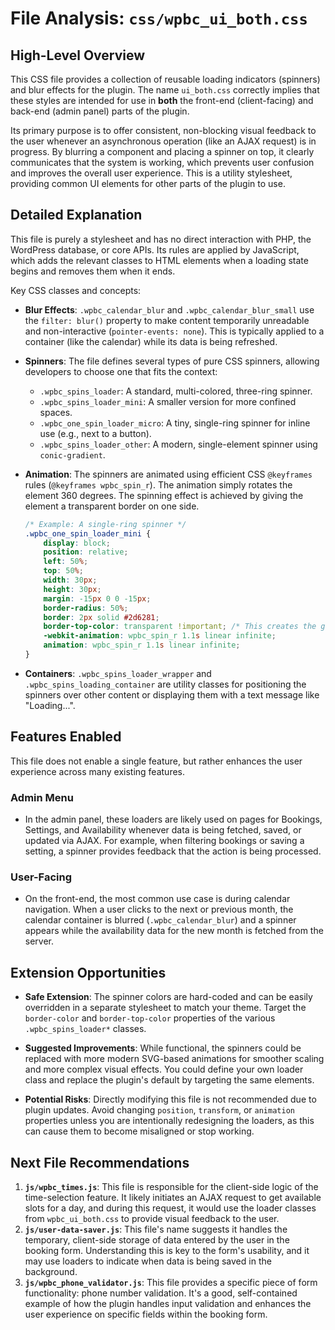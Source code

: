 # File Analysis: `css/wpbc_ui_both.css`

## High-Level Overview

This CSS file provides a collection of reusable loading indicators (spinners) and blur effects for the plugin. The name `ui_both.css` correctly implies that these styles are intended for use in **both** the front-end (client-facing) and back-end (admin panel) parts of the plugin.

Its primary purpose is to offer consistent, non-blocking visual feedback to the user whenever an asynchronous operation (like an AJAX request) is in progress. By blurring a component and placing a spinner on top, it clearly communicates that the system is working, which prevents user confusion and improves the overall user experience. This is a utility stylesheet, providing common UI elements for other parts of the plugin to use.

## Detailed Explanation

This file is purely a stylesheet and has no direct interaction with PHP, the WordPress database, or core APIs. Its rules are applied by JavaScript, which adds the relevant classes to HTML elements when a loading state begins and removes them when it ends.

Key CSS classes and concepts:

-   **Blur Effects**: `.wpbc_calendar_blur` and `.wpbc_calendar_blur_small` use the `filter: blur()` property to make content temporarily unreadable and non-interactive (`pointer-events: none`). This is typically applied to a container (like the calendar) while its data is being refreshed.

-   **Spinners**: The file defines several types of pure CSS spinners, allowing developers to choose one that fits the context:
    -   `.wpbc_spins_loader`: A standard, multi-colored, three-ring spinner.
    -   `.wpbc_spins_loader_mini`: A smaller version for more confined spaces.
    -   `.wpbc_one_spin_loader_micro`: A tiny, single-ring spinner for inline use (e.g., next to a button).
    -   `.wpbc_spins_loader_other`: A modern, single-element spinner using `conic-gradient`.

-   **Animation**: The spinners are animated using efficient CSS `@keyframes` rules (`@keyframes wpbc_spin_r`). The animation simply rotates the element 360 degrees. The spinning effect is achieved by giving the element a transparent border on one side.

    ```css
    /* Example: A single-ring spinner */
    .wpbc_one_spin_loader_mini {
        display: block;
        position: relative;
        left: 50%;
        top: 50%;
        width: 30px;
        height: 30px;
        margin: -15px 0 0 -15px;
        border-radius: 50%;
        border: 2px solid #2d6281;
        border-top-color: transparent !important; /* This creates the gap in the ring */
        -webkit-animation: wpbc_spin_r 1.1s linear infinite;
        animation: wpbc_spin_r 1.1s linear infinite;
    }
    ```

-   **Containers**: `.wpbc_spins_loader_wrapper` and `.wpbc_spins_loading_container` are utility classes for positioning the spinners over other content or displaying them with a text message like "Loading...".

## Features Enabled

This file does not enable a single feature, but rather enhances the user experience across many existing features.

### Admin Menu

-   In the admin panel, these loaders are likely used on pages for Bookings, Settings, and Availability whenever data is being fetched, saved, or updated via AJAX. For example, when filtering bookings or saving a setting, a spinner provides feedback that the action is being processed.

### User-Facing

-   On the front-end, the most common use case is during calendar navigation. When a user clicks to the next or previous month, the calendar container is blurred (`.wpbc_calendar_blur`) and a spinner appears while the availability data for the new month is fetched from the server.

## Extension Opportunities

-   **Safe Extension**: The spinner colors are hard-coded and can be easily overridden in a separate stylesheet to match your theme. Target the `border-color` and `border-top-color` properties of the various `.wpbc_spins_loader*` classes.

-   **Suggested Improvements**: While functional, the spinners could be replaced with more modern SVG-based animations for smoother scaling and more complex visual effects. You could define your own loader class and replace the plugin's default by targeting the same elements.

-   **Potential Risks**: Directly modifying this file is not recommended due to plugin updates. Avoid changing `position`, `transform`, or `animation` properties unless you are intentionally redesigning the loaders, as this can cause them to become misaligned or stop working.

## Next File Recommendations

1.  **`js/wpbc_times.js`**: This file is responsible for the client-side logic of the time-selection feature. It likely initiates an AJAX request to get available slots for a day, and during this request, it would use the loader classes from `wpbc_ui_both.css` to provide visual feedback to the user.
2.  **`js/user-data-saver.js`**: This file's name suggests it handles the temporary, client-side storage of data entered by the user in the booking form. Understanding this is key to the form's usability, and it may use loaders to indicate when data is being saved in the background.
3.  **`js/wpbc_phone_validator.js`**: This file provides a specific piece of form functionality: phone number validation. It's a good, self-contained example of how the plugin handles input validation and enhances the user experience on specific fields within the booking form.
